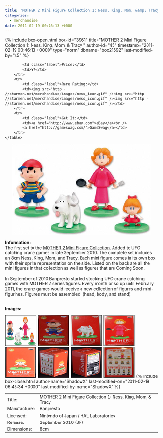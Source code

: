```yaml
---
title: 'MOTHER 2 Mini Figure Collection 1: Ness, King, Mom, &amp; Tracy'
categories:
  - merchandise
date: 2011-02-19 00:46:13 +0000
---
```

{% include box-open.html box-id="3961" title="MOTHER 2 Mini Figure Collection 1: Ness, King, Mom, & Tracy " author-id="45" timestamp="2011-02-19 00:46:13 +0000" type="norm" dbname="box21692" last-modified-by="45" %}
<div class="gameinfo">
	<table>
		<tr>
			<td class="label">Title:</td>
			<td>MOTHER 2 Mini Figure Collection 1: Ness, King, Mom, & Tracy</td>
		</tr>
		<tr>
			<td class="label">Manufacturer:</td>
			<td>Banpresto</td>
		</tr>
		<tr>
			<td class="label">Licensed:</td>
			<td>Nintendo of Japan / HAL Laboratories</td>
		</tr>
		<tr>
			<td class="label">Release:</td>
			<td>September 2010 (JP)</td>
		</tr>
		<tr>
			<td class="label">Dimensions:</td>
			<td>8cm</td>
		</tr>
		<tr>

			<td class="label">Price:</td>
			<td>¥?</td>
		</tr>
		<tr>
			<td class="label">Rare Rating:</td>
			<td><img src="http - //starmen.net/merchandise/images/ness_icon.gif" /><img src="http - //starmen.net/merchandise/images/ness_icon.gif" /><img src="http - //starmen.net/merchandise/images/ness_icon.gif" /></td>
		</tr>
		<tr>
			<td class="label">Get It:</td>
			<td><a href="http://www.ebay.com">eBay</a><br />
			<a href="http://gameswag.com/">GameSwag</a></td>
		</tr>
	</table>
</div>

<p>
	<center>
	<img src="/merchandise/images/m2mfc1_title.jpg" border="0" title="MOTHER 2 Mini Figure Collection 1: Ness, King, Mom, & Tracy" />
	</center>
</p>

<b>Information:</b>
	<br />
The first set to the <a href="http://www.banpresto.co.jp/mother/">MOTHER 2 Mini Figure Collection</a>. Added to UFO catching crane games in late September 2010. The complete set includes an 8cm Ness, King, Mom, and Tracy. Each mini figure comes in its own box with their sprite representation on the side. Listed on the back are all the mini figures in that collection as well as figures that are Coming Soon.
<br /><br />
In September of 2010 Banpresto started stocking UFO crane catching games with MOTHER 2 series figures. Every month or so up until February 2011, the crane games would receive a new collection of figures and mini-figurines. Figures must be assembled. (head, body, and stand)
<br /><br />

<b>Images:</b>
	<br />

<a href="/merchandise/images/m2mfc1_all.jpg" ><img src="/merchandise/images/m2mfc1_all.jpg" title="MOTHER 2 Mine Figure Collection 1: Ness, King, Mom, & Tracy" border="1" width="100" height="100" hspace="1" /></a>
<a href="/merchandise/images/m2mfc1_ness_box.jpg" ><img src="/merchandise/images/m2mfc1_ness_box.jpg" title="MOTHER 2 Mini Figure Collection 1: Ness Box" border="1" width="100" height="100" hspace="1" /></a>
<a href="/merchandise/images/m2mfc1_king_box.jpg" ><img src="/merchandise/images/m2mfc1_king_box.jpg" title="MOTHER 2 Mini Figure Collection 1: King Box" border="1" width="100" height="100" hspace="1" /></a>
<a href="/merchandise/images/m2mfc1_mom_box.jpg" ><img src="/merchandise/images/m2mfc1_mom_box.jpg" title="MOTHER 2 Mini Figure Collection 1: Mom Box" border="1" width="100" height="100" hspace="1" /></a>
<a href="/merchandise/images/m2mfc1_tracy_box.jpg" ><img src="/merchandise/images/m2mfc1_tracy_box.jpg" title="MOTHER 2 Mini Figure Collection 1: Tracy Box" border="1" width="100" height="100" hspace="1" /></a>
<a href="/merchandise/images/m2mfc1_box_side1.jpg" ><img src="/merchandise/images/m2mfc1_box_side1.jpg" title="MOTHER 2 Mini Figure Collection 1: Box (Side 1)" border="1" width="100" height="100" hspace="1" /></a>
<a href="/merchandise/images/m2mfc1_box_side2.jpg" ><img src="/merchandise/images/m2mfc1_box_side2.jpg" title="MOTHER 2 Mini Figure Collection 1: Box (Side 2)" border="1" width="100" height="100" hspace="1" /></a>
<a href="/merchandise/images/m2mfc1_box_preview.jpg" ><img src="/merchandise/images/m2mfc1_box_preview.jpg" title="MOTHER 2 Mini Figure Collection 1: Box (Preview)" border="1" width="100" height="100" hspace="1" /></a>
{% include box-close.html author-name="ShadowX" last-modified-on="2011-02-19 06:45:34 +0000" last-modified-by-name="ShadowX" %}
